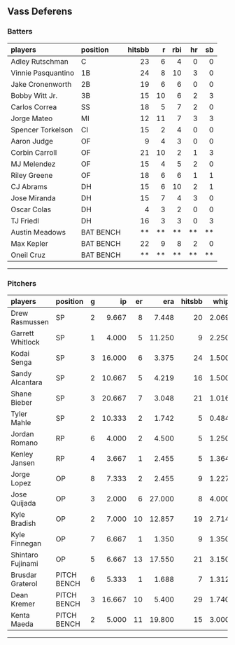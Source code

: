 ## Vass Deferens

### Batters

 
|players            |position  | hitsbb|  r| rbi| hr| sb| 
|:------------------|:---------|------:|--:|---:|--:|--:| 
|Adley Rutschman    |C         |     23|  6|   4|  0|  0| 
|Vinnie Pasquantino |1B        |     24|  8|  10|  3|  0| 
|Jake Cronenworth   |2B        |     19|  6|   6|  0|  0| 
|Bobby Witt Jr.     |3B        |     15| 10|   6|  2|  3| 
|Carlos Correa      |SS        |     18|  5|   7|  2|  0| 
|Jorge Mateo        |MI        |     12| 11|   7|  3|  3| 
|Spencer Torkelson  |CI        |     15|  2|   4|  0|  0| 
|Aaron Judge        |OF        |      9|  4|   3|  0|  0| 
|Corbin Carroll     |OF        |     21| 10|   2|  1|  3| 
|MJ Melendez        |OF        |     15|  4|   5|  2|  0| 
|Riley Greene       |OF        |     18|  6|   6|  1|  1| 
|CJ Abrams          |DH        |     15|  6|  10|  2|  1| 
|Jose Miranda       |DH        |     15|  7|   4|  3|  0| 
|Oscar Colas        |DH        |      4|  3|   2|  0|  0| 
|TJ Friedl          |DH        |     16|  3|   3|  0|  3| 
|Austin Meadows     |BAT BENCH |     **| **|  **| **| **| 
|Max Kepler         |BAT BENCH |     22|  9|   8|  2|  0| 
|Oneil Cruz         |BAT BENCH |     **| **|  **| **| **| 


* * *

### Pitchers

 
|players           |position    |  g|     ip| er|    era| hitsbb|  whip| so|  w| sv| 
|:-----------------|:-----------|--:|------:|--:|------:|------:|-----:|--:|--:|--:| 
|Drew Rasmussen    |SP          |  2|  9.667|  8|  7.448|     20| 2.069|  8|  0|  0| 
|Garrett Whitlock  |SP          |  1|  4.000|  5| 11.250|      9| 2.250|  1|  0|  0| 
|Kodai Senga       |SP          |  3| 16.000|  6|  3.375|     24| 1.500| 15|  2|  0| 
|Sandy Alcantara   |SP          |  2| 10.667|  5|  4.219|     16| 1.500| 11|  0|  0| 
|Shane Bieber      |SP          |  3| 20.667|  7|  3.048|     21| 1.016| 12|  1|  0| 
|Tyler Mahle       |SP          |  2| 10.333|  2|  1.742|      5| 0.484| 10|  0|  0| 
|Jordan Romano     |RP          |  6|  4.000|  2|  4.500|      5| 1.250|  5|  0|  2| 
|Kenley Jansen     |RP          |  4|  3.667|  1|  2.455|      5| 1.364|  6|  0|  3| 
|Jorge Lopez       |OP          |  8|  7.333|  2|  2.455|      9| 1.227|  3|  0|  1| 
|Jose Quijada      |OP          |  3|  2.000|  6| 27.000|      8| 4.000|  2|  0|  1| 
|Kyle Bradish      |OP          |  2|  7.000| 10| 12.857|     19| 2.714|  6|  0|  0| 
|Kyle Finnegan     |OP          |  7|  6.667|  1|  1.350|      9| 1.350|  8|  1|  4| 
|Shintaro Fujinami |OP          |  5|  6.667| 13| 17.550|     21| 3.150|  8|  0|  0| 
|Brusdar Graterol  |PITCH BENCH |  6|  5.333|  1|  1.688|      7| 1.312|  3|  1|  2| 
|Dean Kremer       |PITCH BENCH |  3| 16.667| 10|  5.400|     29| 1.740| 14|  2|  0| 
|Kenta Maeda       |PITCH BENCH |  2|  5.000| 11| 19.800|     15| 3.000|  2|  0|  0| 


* * *


